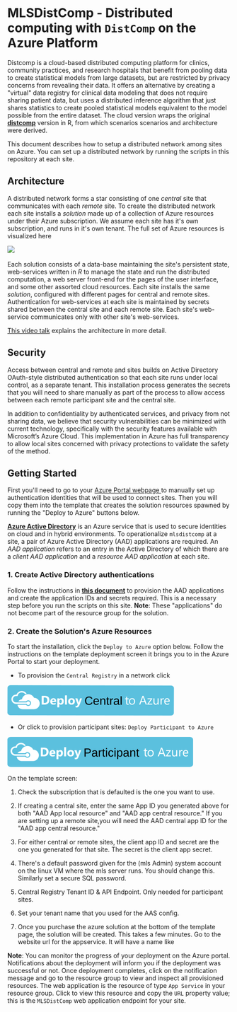 # MLSDistComp - Distributed computing with `DistComp` on the Azure Platform

Distcomp is a cloud-based distributed computing platform for clinics, community practices, and research hospitals that benefit from pooling data to create statistical models from large datasets,
but are restricted by privacy concerns from revealing their data. It offers an alternative by creating a "virtual" data registry for clinical data modeling that does not require sharing patient data, but uses a distributed inference algorithm that just shares statistics to create pooled statistical models equivalent to the model possible from the entire dataset.
The cloud version wraps the original **[distcomp](https://cran.r-project.org/web/packages/distcomp/index.html)** version in R, from which  scenarios scenarios and architecture were derived.

This document describes how to setup a distributed network among sites on Azure. You can set up a distributed network by running the scripts in this repository at each site. 

## Architecture

A distributed network forms a star consisting of one _central_ site that communicates with each _remote_ site.  To create the distributed network each site installs a _solution_ made up of a collection of Azure resources under their Azure subscription. We assume each site has it's own subscription, and runs
in it's own tenant. The full set of Azure resources is visualized here

<a href="http://armviz.io/#/?load=https%3A%2F%2Fraw.githubusercontent.com%2Fkrishnand%2Fmlsdistcomp%2Fmaster%2Fazuredeploy.json" target="_blank">
    <img src="http://armviz.io/visualizebutton.png"/>
</a>

Each solution consists of a data-base maintaining the site's persistent state, web-services written in _R_ to manage the state and run the distributed computation, a web server front-end for the pages of the user interface, and some other assorted cloud resources.  Each site installs the same _solution_, configured with different pages for central and remote sites.  Authentication
for web-services at each site is maintained by secrets shared between the central site and each remote site. Each site's web-service communicates only with other site's web-services.

[This video talk](https://vimeo.com/244731393) explains the architecture in more detail.

## Security

Access between central and remote and sites builds on Active Directory OAuth-style distributed authentication so that each site runs under
local control, as a separate tenant. This installation process generates the secrets that you will need to share manually as part of the process to allow 
access between each remote participant site and the central site.

In addition to confidentiality by authenticated services, and privacy from not sharing data, we believe that security vulnerabilities can be minimized with current technology, specifically with the security features available with Microsoft’s Azure Cloud.  This implementation in Azure has full transparency to allow local sites concerned with privacy protections to validate the safety of the method.  

## Getting Started

First you'll need to go to your [Azure Portal webpage ](http://portal.azure.com) to manually set 
up authentication identities that will be used to connect sites. Then you will copy them into the template that creates the solution resources spawned by running the "Deploy to Azure" buttons below. 

**[Azure Active Directory](https://azure.microsoft.com/en-us/services/active-directory/)** is an Azure service that is used to secure identities on cloud and in hybrid environments. To operationalize `mlsdistcomp` at a site, a pair of Azure Active Directory (AAD) applications are required. An _AAD application_ refers to an entry in the Active Directory of which there are a  _client AAD application_ and a _resource AAD application_ at each site. 

### 1. Create Active Directory authentications

Follow the instructions in **[this document](docs/README_AAD.md)** to provision the AAD applications and create the application IDs and secrets required. This is a necessary step before you run the scripts on this site. **Note**: These "applications" do not become part of the resource group for the solution. 

### 2. Create the Solution's Azure Resources

To start the installation, click the `Deploy to Azure` option below. Follow the instructions on the template deployment screen it brings you to in the Azure Portal to start your deployment.

* To provision the `Central Registry` in a network click

<a href="https://portal.azure.com/#create/Microsoft.Template/uri/https%3A%2F%2Fraw.githubusercontent.com%2Fkrishnand%2Fmlsdistcomp%2Fmaster%2Fazuredeploycentral.json" target="_blank">
    <img src="https://github.com/krishnand/mlsdistcomp/blob/master/images/deploycentral.svg" />
</a>

* Or click to provision participant sites: `Deploy Participant to Azure`  

<a href="https://portal.azure.com/#create/Microsoft.Template/uri/https%3A%2F%2Fraw.githubusercontent.com%2Fkrishnand%2Fmlsdistcomp%2Fmaster%2Fazuredeployparticipant.json" target="_blank">
    <img src="https://github.com/krishnand/mlsdistcomp/blob/master/images/deployparticipant.svg" />
</a>

On the template screen:

1. Check the subscription that is defaulted is the one you want to use. 

2. If creating a central site, enter the same App ID you generated above for both "AAD App local resource" and "AAD app central resource."  If you are setting up a remote site,you will need the AAD central app ID for the "AAD app central resource."

3. For either central or remote sites, the client app ID and secret are the one you generated for that site.  The secret is the client app secret. 

4. There's a default password given for the (mls Admin) system account on the linux VM where the mls server runs. You should change this.  Similarly set a secure SQL password. 

5. Central Registry Tenant ID & API Endpoint.   Only needed for participant sites. 

6. Set your tenant name that you used for the AAS config. 

7. Once you purchase the azure solution at the bottom of the template page, the solution will be created.  This takes a few minutes. Go to the website url  for the appservice. 
It will have a name like 

**Note**: You can monitor the progress of your deployment on the Azure portal. Notifications about the deployment will inform you if the deployment was successful or not. Once deployment completes, click on the notification message and go to the resource group to view and inspect all provisioned resources. The web application is the resource of type `App Service` in your resource group. Click to view this resource and copy the `URL` property value; this is the `MLSDistComp` web application endpoint for your site.
 
